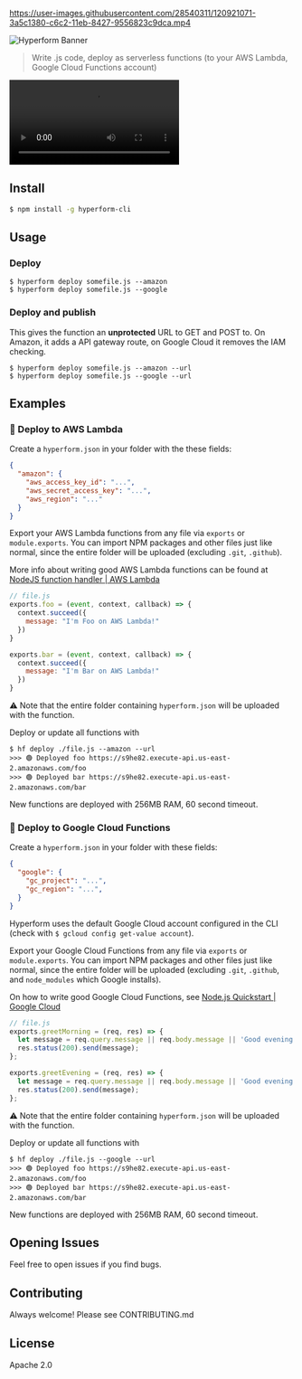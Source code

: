 
https://user-images.githubusercontent.com/28540311/120921071-3a5c1380-c6c2-11eb-8427-9556823c9dca.mp4



![Hyperform Banner](https://github.com/qngapparat/hyperform/blob/master/hyperform-banner.png)


>Write .js code, deploy as serverless functions (to your AWS Lambda, Google Cloud Functions account)


![Hyperform Demo](https://user-images.githubusercontent.com/28540311/120921071-3a5c1380-c6c2-11eb-8427-9556823c9dca.mp4)


## Install

```sh
$ npm install -g hyperform-cli
```

## Usage

### Deploy

```
$ hyperform deploy somefile.js --amazon  
$ hyperform deploy somefile.js --google  
```

### Deploy and publish

This gives the function an **unprotected** URL to GET and POST to. On Amazon, it adds a API gateway route, on Google Cloud it removes the IAM checking.

```
$ hyperform deploy somefile.js --amazon --url
$ hyperform deploy somefile.js --google --url  
```


## Examples

### 🚀 Deploy to AWS Lambda

Create a `hyperform.json` in your folder with the these fields:

```json
{
  "amazon": {
    "aws_access_key_id": "...",
    "aws_secret_access_key": "...",
    "aws_region": "..."
  }
}
```

Export your AWS Lambda functions from any file via `exports` or `module.exports`. You can import NPM packages and other files just like normal, since the entire folder will be uploaded (excluding `.git`, `.github`).

More info about writing good AWS Lambda functions can be found at [NodeJS function handler | AWS Lambda](https://docs.aws.amazon.com/lambda/latest/dg/nodejs-handler.html)
 
```js
// file.js
exports.foo = (event, context, callback) => {
  context.succeed({
    message: "I'm Foo on AWS Lambda!"
  })
}

exports.bar = (event, context, callback) => {
  context.succeed({
    message: "I'm Bar on AWS Lambda!"
  })
}
```

⚠️ Note that the entire folder containing `hyperform.json` will be uploaded with the function.

Deploy or update all functions with 

```
$ hf deploy ./file.js --amazon --url
>>> 🟢 Deployed foo https://s9he82.execute-api.us-east-2.amazonaws.com/foo
>>> 🟢 Deployed bar https://s9he82.execute-api.us-east-2.amazonaws.com/bar
```

New functions are deployed with 256MB RAM, 60 second timeout.

### 🚀 Deploy to Google Cloud Functions

Create a `hyperform.json` in your folder with these fields:

```json
{
  "google": {
    "gc_project": "...",
    "gc_region": "...",
  }
}
```

Hyperform uses the default Google Cloud account configured in the CLI (check with `$ gcloud config get-value account`).

Export your Google Cloud Functions from any file via `exports` or `module.exports`. You can import NPM packages and other files just like normal, since the entire folder will be uploaded (excluding `.git`, `.github`, and `node_modules` which Google installs).

On how to write good Google Cloud Functions, see [Node.js Quickstart | Google Cloud](https://cloud.google.com/functions/docs/quickstart-nodejs)



```js
// file.js
exports.greetMorning = (req, res) => {
  let message = req.query.message || req.body.message || 'Good evening from Google Cloud Functions';
  res.status(200).send(message);
};

exports.greetEvening = (req, res) => {
  let message = req.query.message || req.body.message || 'Good evening from Google Cloud Functions!';
  res.status(200).send(message);
};
```

⚠️ Note that the entire folder containing `hyperform.json` will be uploaded with the function.


Deploy or update all functions with

```
$ hf deploy ./file.js --google --url 
>>> 🟢 Deployed foo https://s9he82.execute-api.us-east-2.amazonaws.com/foo
>>> 🟢 Deployed bar https://s9he82.execute-api.us-east-2.amazonaws.com/bar
```
New functions are deployed with 256MB RAM, 60 second timeout.

## Opening Issues

Feel free to open issues if you find bugs.

## Contributing

Always welcome! Please see CONTRIBUTING.md

## License

Apache 2.0
